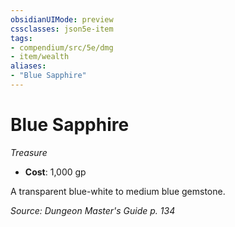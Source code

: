 ```yaml
---
obsidianUIMode: preview
cssclasses: json5e-item
tags:
- compendium/src/5e/dmg
- item/wealth
aliases: 
- "Blue Sapphire"
---
```

# Blue Sapphire
*Treasure*  

- **Cost**: 1,000 gp

A transparent blue-white to medium blue gemstone.

*Source: Dungeon Master's Guide p. 134*